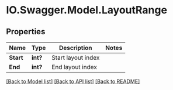 # IO.Swagger.Model.LayoutRange
## Properties

Name | Type | Description | Notes
------------ | ------------- | ------------- | -------------
**Start** | **int?** | Start layout index | 
**End** | **int?** | End layout index | 

[[Back to Model list]](../README.md#documentation-for-models) [[Back to API list]](../README.md#documentation-for-api-endpoints) [[Back to README]](../README.md)

